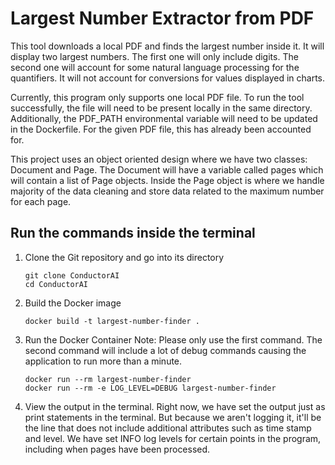 # Largest Number Extractor from PDF

This tool downloads a local PDF and finds the largest number inside it.
It will display two largest numbers. The first one will only include digits.
The second one will account for some natural language processing for the 
quantifiers. It will not account for conversions for values displayed in charts.

Currently, this program only supports one local PDF file. To run the tool 
successfully, the file will need to be present locally in the same directory.
Additionally, the PDF_PATH environmental variable will need to be updated in 
the Dockerfile. For the given PDF file, this has already been accounted for.

This project uses an object oriented design where we have two classes: 
Document and Page. The Document will have a variable called pages which will
contain a list of Page objects. Inside the Page object is where we handle 
majority of the data cleaning and store data related to the maximum number for
each page.


## Run the commands inside the terminal

1.  Clone the Git repository and go into its directory
    ```
    git clone ConductorAI
    cd ConductorAI
    ```

2.  Build the Docker image
    ```
    docker build -t largest-number-finder .
    ```

3.  Run the Docker Container 
    Note: Please only use the first command. The second command will
    include a lot of debug commands causing the application to run more
    than a minute.
    ```
    docker run --rm largest-number-finder
    docker run --rm -e LOG_LEVEL=DEBUG largest-number-finder
    ```

4.  View the output in the terminal. 
    Right now, we have set the output just as print statements in the terminal.
    But because we aren't logging it, it'll be the line that does not include
    additional attributes such as time stamp and level. We have set INFO log 
    levels for certain points in the program, including when pages have been 
    processed.